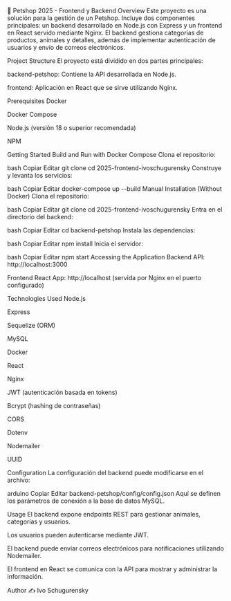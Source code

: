 🐾 Petshop 2025 - Frontend y Backend
Overview
Este proyecto es una solución para la gestión de un Petshop. Incluye dos componentes principales: un backend desarrollado en Node.js con Express y un frontend en React servido mediante Nginx. El backend gestiona categorías de productos, animales y detalles, además de implementar autenticación de usuarios y envío de correos electrónicos.

Project Structure
El proyecto está dividido en dos partes principales:

backend-petshop: Contiene la API desarrollada en Node.js.

frontend: Aplicación en React que se sirve utilizando Nginx.

Prerequisites
Docker

Docker Compose

Node.js (versión 18 o superior recomendada)

NPM

Getting Started
Build and Run with Docker Compose
Clona el repositorio:

bash
Copiar
Editar
git clone <repository-url>
cd 2025-frontend-ivoschugurensky
Construye y levanta los servicios:

bash
Copiar
Editar
docker-compose up --build
Manual Installation (Without Docker)
Clona el repositorio:

bash
Copiar
Editar
git clone <repository-url>
cd 2025-frontend-ivoschugurensky
Entra en el directorio del backend:

bash
Copiar
Editar
cd backend-petshop
Instala las dependencias:

bash
Copiar
Editar
npm install
Inicia el servidor:

bash
Copiar
Editar
npm start
Accessing the Application
Backend API: http://localhost:3000

Frontend React App: http://localhost (servida por Nginx en el puerto configurado)

Technologies Used
Node.js

Express

Sequelize (ORM)

MySQL

Docker

React

Nginx

JWT (autenticación basada en tokens)

Bcrypt (hashing de contraseñas)

CORS

Dotenv

Nodemailer

UUID

Configuration
La configuración del backend puede modificarse en el archivo:

arduino
Copiar
Editar
backend-petshop/config/config.json
Aquí se definen los parámetros de conexión a la base de datos MySQL.

Usage
El backend expone endpoints REST para gestionar animales, categorías y usuarios.

Los usuarios pueden autenticarse mediante JWT.

El backend puede enviar correos electrónicos para notificaciones utilizando Nodemailer.

El frontend en React se comunica con la API para mostrar y administrar la información.

Author ✍️
Ivo Schugurensky
